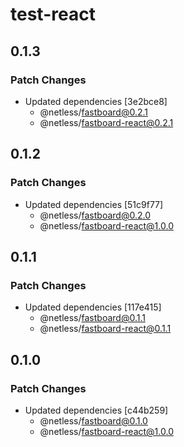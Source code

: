 # test-react

## 0.1.3

### Patch Changes

- Updated dependencies [3e2bce8]
  - @netless/fastboard@0.2.1
  - @netless/fastboard-react@0.2.1

## 0.1.2

### Patch Changes

- Updated dependencies [51c9f77]
  - @netless/fastboard@0.2.0
  - @netless/fastboard-react@1.0.0

## 0.1.1

### Patch Changes

- Updated dependencies [117e415]
  - @netless/fastboard@0.1.1
  - @netless/fastboard-react@0.1.1

## 0.1.0

### Patch Changes

- Updated dependencies [c44b259]
  - @netless/fastboard@0.1.0
  - @netless/fastboard-react@1.0.0
